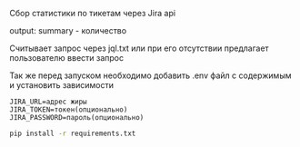 Сбор статистики по тикетам через Jira api

output:
summary - количество

Считывает запрос через jql.txt или при его отсутствии предлагает пользователю ввести запрос

Так же перед запуском необходимо добавить .env файл с содержимым и установить зависимости

```
JIRA_URL=адрес жиры
JIRA_TOKEN=токен(опционально)
JIRA_PASSWORD=пароль(опционально)
```

```bash
pip install -r requirements.txt
```
